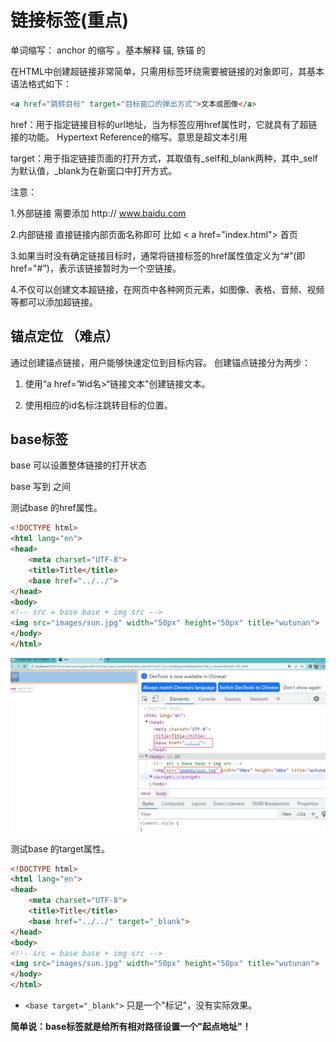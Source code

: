 # 链接标签(重点)

单词缩写：  anchor 的缩写 。基本解释 锚, 铁锚 的

在HTML中创建超链接非常简单，只需用标签环绕需要被链接的对象即可，其基本语法格式如下：

```html
<a href="跳转目标" target="目标窗口的弹出方式">文本或图像</a>
```

href：用于指定链接目标的url地址，当为标签应用href属性时，它就具有了超链接的功能。  Hypertext Reference的缩写。意思是超文本引用

target：用于指定链接页面的打开方式，其取值有_self和_blank两种，其中_self为默认值，_blank为在新窗口中打开方式。

注意：

1.外部链接 需要添加 http:// www.baidu.com

2.内部链接 直接链接内部页面名称即可 比如 < a href="index.html"> 首页 </a >

3.如果当时没有确定链接目标时，通常将链接标签的href属性值定义为“#”(即href="#")，表示该链接暂时为一个空链接。

4.不仅可以创建文本超链接，在网页中各种网页元素，如图像、表格、音频、视频等都可以添加超链接。

## 锚点定位 （难点）

通过创建锚点链接，用户能够快速定位到目标内容。
创建锚点链接分为两步：

1. 使用“a href=”#id名>“链接文本"</a>创建链接文本。

2. 使用相应的id名标注跳转目标的位置。

## base标签

base 可以设置整体链接的打开状态   

base 写到  <head>  </head>  之间

测试base 的href属性。



```html
<!DOCTYPE html>
<html lang="en">
<head>
    <meta charset="UTF-8">
    <title>Title</title>
    <base href="../../">
</head>
<body>
<!-- src = base base + img src -->
<img src="images/sun.jpg" width="50px" height="50px" title="wutunan">
</body>
</html>
```

![image-20251001105702237](demo01_2025_10_01_02.assets/image-20251001105702237.png)







测试base 的target属性。

```html
<!DOCTYPE html>
<html lang="en">
<head>
    <meta charset="UTF-8">
    <title>Title</title>
    <base href="../../" target="_blank">
</head>
<body>
<!-- src = base base + img src -->
<img src="images/sun.jpg" width="50px" height="50px" title="wutunan">
</body>
</html>
```

- `<base target="_blank">` 只是一个"标记"，没有实际效果。

**简单说：base标签就是给所有相对路径设置一个"起点地址"！**





